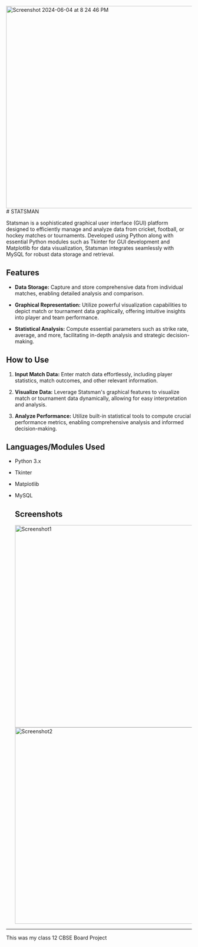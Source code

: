 <img width="548" alt="Screenshot 2024-06-04 at 8 24 46 PM" src="https://github.com/kshypjn/Statsman/assets/84303214/f93e441f-f330-49b0-b596-364f106a9f77"># STATSMAN

Statsman is a sophisticated graphical user interface (GUI) platform designed to efficiently manage and analyze data from cricket, football, or hockey matches or tournaments. Developed using Python along with essential Python modules such as Tkinter for GUI development and Matplotlib for data visualization, Statsman integrates seamlessly with MySQL for robust data storage and retrieval.

## Features

- **Data Storage:** Capture and store comprehensive data from individual matches, enabling detailed analysis and comparison.
  
- **Graphical Representation:** Utilize powerful visualization capabilities to depict match or tournament data graphically, offering intuitive insights into player and team performance.

- **Statistical Analysis:** Compute essential parameters such as strike rate, average, and more, facilitating in-depth analysis and strategic decision-making.

## How to Use

1. **Input Match Data:** Enter match data effortlessly, including player statistics, match outcomes, and other relevant information.
   
2. **Visualize Data:** Leverage Statsman's graphical features to visualize match or tournament data dynamically, allowing for easy interpretation and analysis.

3. **Analyze Performance:** Utilize built-in statistical tools to compute crucial performance metrics, enabling comprehensive analysis and informed decision-making.

## Languages/Modules Used

- Python 3.x
- Tkinter

- Matplotlib
- MySQL

  ## Screenshots
  <img width="548" alt="Screenshot1" src="https://github.com/kshypjn/Statsman/assets/84303214/751f67fe-2467-4f72-a162-80921a631c72">
  <img width="532" alt="Screenshot2" src="https://github.com/kshypjn/Statsman/assets/84303214/8579bdb7-4539-4413-93e5-863eae5bd4c3">

---
This was my class 12 CBSE Board Project

